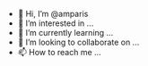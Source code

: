 - 👋 Hi, I’m @amparis
- 👀 I’m interested in ...
- 🌱 I’m currently learning ...
- 💞️ I’m looking to collaborate on ...
- 📫 How to reach me ...

<!---
amparis/amparis is a ✨ special ✨ repository because its `README.md` (this file) appears on your GitHub profile.
You can click the Preview link to take a look at your changes.
--->
